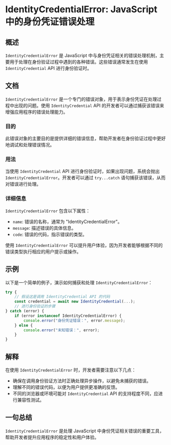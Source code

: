 <!--
Meta Description: # IdentityCredentialError: JavaScript 中的身份凭证错误处理 ## 概述 `IdentityCredentialError` 是 JavaScript 中与身份凭证相关的错误处理机制，主要用于处理在身份验证过程中遇到的各种错误。这些错误通常发生在使用 `Ident...
Meta Keywords: identitycredentialerror, identitycredential, error, api, javascript
-->

# IdentityCredentialError: JavaScript 中的身份凭证错误处理

## 概述
`IdentityCredentialError` 是 JavaScript 中与身份凭证相关的错误处理机制，主要用于处理在身份验证过程中遇到的各种错误。这些错误通常发生在使用 `IdentityCredential` API 进行身份验证时。

## 文档
`IdentityCredentialError` 是一个专门的错误对象，用于表示身份凭证在处理过程中出现的问题。使用 `IdentityCredential` API 的开发者可以通过捕获该错误来增强应用程序的错误处理能力。

### 目的
此错误对象的主要目的是提供详细的错误信息，帮助开发者在身份验证过程中更好地调试和处理错误情况。

### 用法
当使用 `IdentityCredential` API 进行身份验证时，如果出现问题，系统会抛出 `IdentityCredentialError`。开发者可以通过 `try...catch` 语句捕获该错误，从而对错误进行处理。

### 详细信息
`IdentityCredentialError` 包含以下属性：
- `name`: 错误的名称，通常为 "IdentityCredentialError"。
- `message`: 描述错误的具体信息。
- `code`: 错误的代码，指示错误的类型。

使用 `IdentityCredentialError` 可以提升用户体验，因为开发者能够根据不同的错误类型执行相应的用户提示或操作。

## 示例
以下是一个简单的例子，演示如何捕获和处理 `IdentityCredentialError`：

```javascript
try {
    // 假设这是调用 IdentityCredential API 的代码
    const credential = await new IdentityCredential(...);
    // 进行身份验证的步骤
} catch (error) {
    if (error instanceof IdentityCredentialError) {
        console.error("身份凭证错误：", error.message);
    } else {
        console.error("未知错误：", error);
    }
}
```

## 解释
在使用 `IdentityCredentialError` 时，开发者需要注意以下几点：
- 确保在调用身份验证方法时正确处理异步操作，以避免未捕获的错误。
- 理解不同的错误代码，以便为用户提供更准确的反馈。
- 不同的浏览器或环境可能对 `IdentityCredential` API 的支持程度不同，应进行兼容性测试。

## 一句总结
`IdentityCredentialError` 是处理 JavaScript 中身份凭证相关错误的重要工具，帮助开发者提升应用程序的稳定性和用户体验。